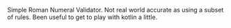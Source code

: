 Simple Roman Numeral Validator. Not real world accurate as using a subset of rules.
Been useful to get to play with kotlin a little.

